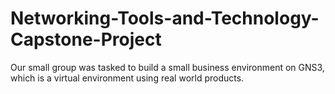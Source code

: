 # Networking-Tools-and-Technology-Capstone-Project
Our small group was tasked to build a small business environment on GNS3, which is a virtual environment using real world products.
